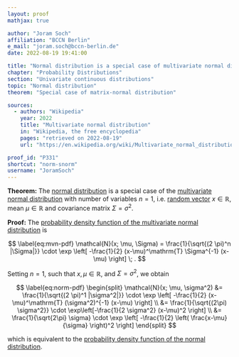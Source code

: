 ```yaml
---
layout: proof
mathjax: true

author: "Joram Soch"
affiliation: "BCCN Berlin"
e_mail: "joram.soch@bccn-berlin.de"
date: 2022-08-19 19:41:00

title: "Normal distribution is a special case of multivariate normal distribution"
chapter: "Probability Distributions"
section: "Univariate continuous distributions"
topic: "Normal distribution"
theorem: "Special case of matrix-normal distribution"

sources:
  - authors: "Wikipedia"
    year: 2022
    title: "Multivariate normal distribution"
    in: "Wikipedia, the free encyclopedia"
    pages: "retrieved on 2022-08-19"
    url: "https://en.wikipedia.org/wiki/Multivariate_normal_distribution"

proof_id: "P331"
shortcut: "norm-snorm"
username: "JoramSoch"
---
```



**Theorem:** The [normal distribution](/D/norm) is a special case of the [multivariate normal distribution](/D/mvn) with number of variables $n = 1$, i.e. [random vector](/D/rvec) $x \in \mathbb{R}$, mean $\mu \in \mathbb{R}$ and covariance matrix $\Sigma = \sigma^2$.


**Proof:** The [probability density function of the multivariate normal distribution](/P/mvn-pdf) is

$$ \label{eq:mvn-pdf}
\mathcal{N}(x; \mu, \Sigma) = \frac{1}{\sqrt{(2 \pi)^n |\Sigma|}} \cdot \exp \left[ -\frac{1}{2} (x-\mu)^\mathrm{T} \Sigma^{-1} (x-\mu) \right] \; .
$$

Setting $n = 1$, such that $x, \mu \in \mathbb{R}$, and $\Sigma = \sigma^2$, we obtain

$$ \label{eq:norm-pdf}
\begin{split}
\mathcal{N}(x; \mu, \sigma^2) &= \frac{1}{\sqrt{(2 \pi)^1 |\sigma^2|}} \cdot \exp \left[ -\frac{1}{2} (x-\mu)^\mathrm{T} (\sigma^2)^{-1} (x-\mu) \right] \\
&= \frac{1}{\sqrt{(2\pi) \sigma^2}} \cdot \exp\left[-\frac{1}{2 \sigma^2} (x-\mu)^2 \right] \\
&= \frac{1}{\sqrt{2\pi} \sigma} \cdot \exp \left[ -\frac{1}{2} \left( \frac{x-\mu}{\sigma} \right)^2 \right]
\end{split}
$$

which is equivalent to the [probability density function of the normal distribution](/P/norm-pdf).